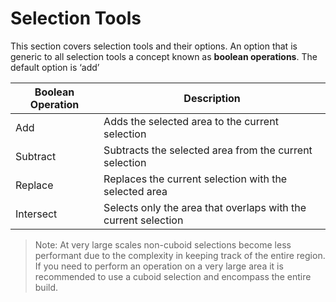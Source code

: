 # Selection Tools

This section covers selection tools and their options. An option that is generic to all selection tools a concept known as **boolean operations**. The default option is ‘add’

| Boolean Operation | Description |
| --- | --- |
| Add | Adds the selected area to the current selection |
| Subtract | Subtracts the selected area from the current selection |
| Replace | Replaces the current selection with the selected area |
| Intersect | Selects only the area that overlaps with the current selection |

> Note: At very large scales non-cuboid selections become less performant due to the complexity in keeping track of the entire region. If you need to perform an operation on a very large area it is recommended to use a cuboid selection and encompass the entire build.
